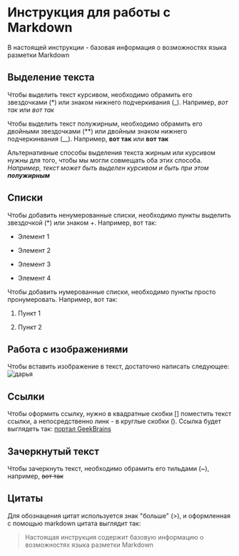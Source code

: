 # Инструкция для работы с Markdown

В настоящей инструкции - базовая информация о возможностях языка разметки Markdown

## Выделение текста

Чтобы выделить текст курсивом, необходимо обрамить его звездочками (*) или знаком нижнего подчеркивания (_). Например, *вот так* или _вот так_

Чтобы выделить текст полужирным, необходимо обрамить его двойными звездочками (**) или двойным знаком нижнего подчеркинвания (__). Например, **вот так** или __вот так__

Альтернативные способы выделения текста жирным или курсивом нужны для того, чтобы мы могли совмещать оба этих способа. _Например, текст может быть выделен курсивом и быть при этом **полужирным**_

## Списки

Чтобы добавить ненумерованные списки, необходимо пункты выделить звездочкой (*) или знаком +. Например, вот так: 

* Элемент 1

* Элемент 2

* Элемент 3

+ Элемент 4

Чтобы добавить нумерованные списки, необходимо пункты просто пронумеровать. Например, вот так:

1. Пункт 1

2. Пункт 2

## Работа с  изображениями

Чтобы вставить изображение в текст, достаточно написать следующее: 
![дарья](daria.jpg)

## Ссылки

Чтобы оформить ссылку, нужно в квадратные скобки [] поместить текст ссылки, а непосредственно линк - в круглые скобки (). Ссылка будет выглядеть так: [портал GeekBrains](https://gb.ru/)

## Зачеркнутый текст

Чтобы зачеркнуть текст, необходимо обрамить его тильдами (~), например, ~~вот так~~

## Цитаты

Для обознацения цитат используется знак "больше" (>), и оформленная с помощью markdown цитата выглядит так:

> Настоящая инструкция содержит базовую информацию о возможностях языка разметки Markdown
